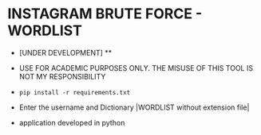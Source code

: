# INSTAGRAM BRUTE FORCE - WORDLIST

- [UNDER DEVELOPMENT] **

- USE FOR ACADEMIC PURPOSES ONLY. THE MISUSE OF THIS TOOL IS NOT MY RESPONSIBILITY

- `pip install -r requirements.txt`

- Enter the username and Dictionary |WORDLIST without extension file|

- application developed in python